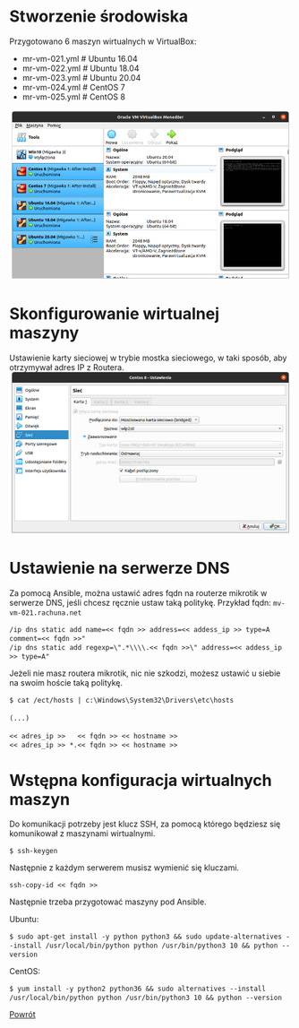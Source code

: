 Stworzenie środowiska
=========

Przygotowano 6 maszyn wirtualnych w VirtualBox:
- mr-vm-021.yml # Ubuntu 16.04
- mr-vm-022.yml # Ubuntu 18.04
- mr-vm-023.yml # Ubuntu 20.04
- mr-vm-024.yml # CentOS 7
- mr-vm-025.yml # CentOS 8

![VirtualBox](../../../__images/lab_environment/laboratory_environment/virtual_machine.png)

Skonfigurowanie wirtualnej maszyny
=========

Ustawienie karty sieciowej w trybie mostka sieciowego, w taki sposób, aby otrzymywał adres IP z Routera.
![Konfiguracja Karty Sieciowej](../../../__images/lab_environment/laboratory_environment/configure_network_interface.png)

Ustawienie na serwerze DNS
=========

Za pomocą Ansible, można ustawić adres fqdn na routerze mikrotik w serwerze DNS, jeśli chcesz ręcznie ustaw taką politykę.
Przykład fqdn: `mv-vm-021.rachuna.net`
```
/ip dns static add name=<< fqdn >> address=<< addess_ip >> type=A comment=<< fqdn >>"
/ip dns static add regexp=\".*\\\\.<< fqdn >>\" address=<< addess_ip >> type=A"
```

Jeżeli nie masz routera mikrotik, nic nie szkodzi, możesz ustawić u siebie na swoim hoście taką politykę.
```
$ cat /ect/hosts | c:\Windows\System32\Drivers\etc\hosts

(...)

<< adres_ip >>   << fqdn >> << hostname >>
<< adres_ip >> *.<< fqdn >> << hostname >>
```

Wstępna konfiguracja wirtualnych maszyn
=========
Do komunikacji potrzeby jest klucz SSH, za pomocą którego będziesz się komunikował z maszynami wirtualnymi.
```
$ ssh-keygen
```
Następnie z każdym serwerem musisz wymienić się kluczami.
```
ssh-copy-id << fqdn >>
```
Następnie trzeba przygotować maszyny pod Ansible.

Ubuntu:
```
$ sudo apt-get install -y python python3 && sudo update-alternatives --install /usr/local/bin/python python /usr/bin/python3 10 && python --version
```
CentOS:
```
$ yum install -y python2 python36 && sudo alternatives --install /usr/local/bin/python python /usr/bin/python3 10 && python --version
```

[Powrót](../../../README.md)